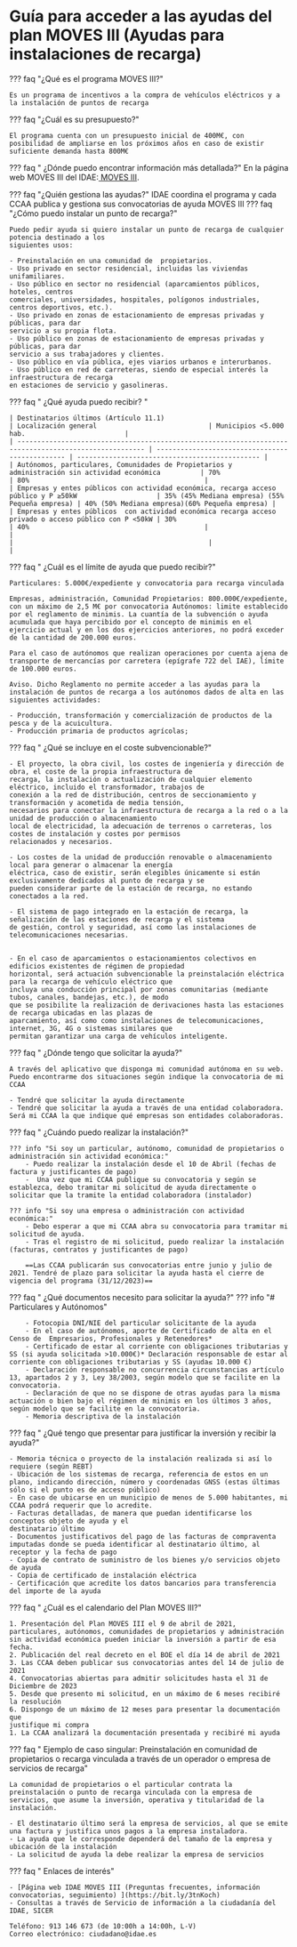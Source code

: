 # Guía para acceder a las ayudas del plan MOVES III (Ayudas para instalaciones de recarga)

??? faq "¿Qué es el programa MOVES III?"

    Es un programa de incentivos a la compra de vehículos eléctricos y a la instalación de puntos de recarga

??? faq "¿Cuál es su presupuesto?"

    El programa cuenta con un presupuesto inicial de 400M€, con posibilidad de ampliarse en los próximos años en caso de existir suficiente demanda hasta 800M€
    
??? faq " ¿Dónde puedo encontrar información más detallada?"
    En la página web MOVES III del IDAE:[ MOVES III](https://bit.ly/3tnKoch).

??? faq "¿Quién gestiona las ayudas?"
    IDAE coordina el programa y cada CCAA publica y gestiona sus convocatorias de ayuda MOVES III
??? faq "¿Cómo puedo instalar un punto de recarga?"

    Puedo pedir ayuda si quiero instalar un punto de recarga de cualquier potencia destinado a los
    siguientes usos:

    - Preinstalación en una comunidad de  propietarios.
    - Uso privado en sector residencial, incluidas las viviendas unifamiliares.
    - Uso público en sector no residencial (aparcamientos públicos, hoteles, centros
    comerciales, universidades, hospitales, polígonos industriales, centros deportivos, etc.).
    - Uso privado en zonas de estacionamiento de empresas privadas y públicas, para dar
    servicio a su propia flota.
    - Uso público en zonas de estacionamiento de empresas privadas y públicas, para dar
    servicio a sus trabajadores y clientes.
    - Uso público en vía pública, ejes viarios urbanos e interurbanos.
    - Uso público en red de carreteras, siendo de especial interés la infraestructura de recarga
    en estaciones de servicio y gasolineras.


??? faq " ¿Qué ayuda puedo recibir? "

    | Destinatarios últimos (Artículo 11.1)                                                                  | Localización general                            | Municipios <5.000 hab.                         |
    | ------------------------------------------------------------------------------------------------------ | ----------------------------------------------- | ---------------------------------------------- |
    | Autónomos, particulares, Comunidades de Propietarios y administración sin actividad económica          | 70%                                             | 80%                                            |
    | Empresas y entes públicos con actividad económica, recarga acceso público y P ≥50kW                    | 35% (45% Mediana empresa) (55% Pequeña empresa) | 40% (50% Mediana empresa)(60% Pequeña empresa) |
    | Empresas y entes públicos  con actividad económica recarga acceso privado o acceso público con P <50kW | 30%                                             | 40%                                            |
    |                                                                                                        |                                                 |                                                |



??? faq " ¿Cuál es el límite de ayuda que puedo recibir?"

    Particulares: 5.000€/expediente y convocatoria para recarga vinculada

    Empresas, administración, Comunidad Propietarios: 800.000€/expediente, con un máximo de 2,5 M€ por convocatoria Autónomos: limite establecido por el reglamento de minimis. La cuantía de la subvención o ayuda acumulada que haya percibido por el concepto de minimis en el ejercicio actual y en los dos ejercicios anteriores, no podrá exceder de la cantidad de 200.000 euros.

    Para el caso de autónomos que realizan operaciones por cuenta ajena de transporte de mercancías por carretera (epígrafe 722 del IAE), límite de 100.000 euros.

    Aviso. Dicho Reglamento no permite acceder a las ayudas para la instalación de puntos de recarga a los autónomos dados de alta en las siguientes actividades:

    - Producción, transformación y comercialización de productos de la pesca y de la acuicultura.
    - Producción primaria de productos agrícolas;



??? faq " ¿Qué se incluye en el coste subvencionable?"

    - El proyecto, la obra civil, los costes de ingeniería y dirección de obra, el coste de la propia infraestructura de
    recarga, la instalación o actualización de cualquier elemento eléctrico, incluido el transformador, trabajos de
    conexión a la red de distribución, centros de seccionamiento y transformación y acometida de media tensión,
    necesarios para conectar la infraestructura de recarga a la red o a la unidad de producción o almacenamiento
    local de electricidad, la adecuación de terrenos o carreteras, los costes de instalación y costes por permisos
    relacionados y necesarios.

    - Los costes de la unidad de producción renovable o almacenamiento local para generar o almacenar la energía
    eléctrica, caso de existir, serán elegibles únicamente si están exclusivamente dedicados al punto de recarga y se
    pueden considerar parte de la estación de recarga, no estando conectados a la red.

    - El sistema de pago integrado en la estación de recarga, la señalización de las estaciones de recarga y el sistema
    de gestión, control y seguridad, así como las instalaciones de telecomunicaciones necesarias.


    - En el caso de aparcamientos o estacionamientos colectivos en edificios existentes de régimen de propiedad
    horizontal, será actuación subvencionable la preinstalación eléctrica para la recarga de vehículo eléctrico que
    incluya una conducción principal por zonas comunitarias (mediante tubos, canales, bandejas, etc.), de modo
    que se posibilite la realización de derivaciones hasta las estaciones de recarga ubicadas en las plazas de
    aparcamiento, así como como instalaciones de telecomunicaciones, internet, 3G, 4G o sistemas similares que
    permitan garantizar una carga de vehículos inteligente.


??? faq " ¿Dónde tengo que solicitar la ayuda?"

    A través del aplicativo que disponga mi comunidad autónoma en su web.
    Puedo encontrarme dos situaciones según indique la convocatoria de mi CCAA 

    - Tendré que solicitar la ayuda directamente
    - Tendré que solicitar la ayuda a través de una entidad colaboradora. Será mi CCAA la que indique qué empresas son entidades colaboradoras.

??? faq " ¿Cuándo puedo realizar la instalación?"

    ??? info "Si soy un particular, autónomo, comunidad de propietarios o administración sin actividad económica:" 
        - Puedo realizar la instalación desde el 10 de Abril (fechas de factura y justificantes de pago) 
        -  Una vez que mi CCAA publique su convocatoria y según se establezca, debo tramitar mi solicitud de ayuda directamente o solicitar que la tramite la entidad colaboradora (instalador) 
    
    ??? info "Si soy una empresa o administración con actividad económica:" 
        - Debo esperar a que mi CCAA abra su convocatoria para tramitar mi solicitud de ayuda. 
        - Tras el registro de mi solicitud, puedo realizar la instalación (facturas, contratos y justificantes de pago) 

        ==Las CCAA publicarán sus convocatorias entre junio y julio de 2021. Tendré de plazo para solicitar la ayuda hasta el cierre de vigencia del programa (31/12/2023)==




??? faq " ¿Qué documentos necesito para solicitar la ayuda?"
    ??? info "# Particulares y Autónomos"

        - Fotocopia DNI/NIE del particular solicitante de la ayuda
        - En el caso de autónomos, aporte de Certificado de alta en el Censo de  Empresarios, Profesionales y Retenedores* 
        - Certificado de estar al corriente con obligaciones tributarias y SS (si ayuda solicitada >10.000€)* Declaración responsable de estar al corriente con obligaciones tributarias y SS (ayuda≤ 10.000 €)
        - Declaración responsable no concurrencia circunstancias artículo 13, apartados 2 y 3, Ley 38/2003, según modelo que se facilite en la convocatoria.
        - Declaración de que no se dispone de otras ayudas para la misma actuación o bien bajo el régimen de minimis en los últimos 3 años, según modelo que se facilite en la convocatoria.
        - Memoria descriptiva de la instalación



??? faq " ¿Qué tengo que presentar para justificar la inversión y recibir la ayuda?"

    - Memoria técnica o proyecto de la instalación realizada si así lo requiere (según REBT) 
    - Ubicación de los sistemas de recarga, referencia de estos en un plano, indicando dirección, número y coordenadas GNSS (estas últimas sólo si el punto es de acceso público)
    - En caso de ubicarse en un municipio de menos de 5.000 habitantes, mi CCAA podrá requerir que lo acredite.
    - Facturas detalladas, de manera que puedan identificarse los conceptos objeto de ayuda y el
    destinatario último
    - Documentos justificativos del pago de las facturas de compraventa imputadas donde se pueda identificar al destinatario último, al receptor y la fecha de pago
    - Copia de contrato de suministro de los bienes y/o servicios objeto de ayuda
    - Copia de certificado de instalación eléctrica
    - Certificación que acredite los datos bancarios para transferencia del importe de la ayuda



??? faq " ¿Cuál es el calendario del Plan MOVES III?"

    1. Presentación del Plan MOVES III el 9 de abril de 2021, particulares, autónomos, comunidades de propietarios y administración sin actividad económica pueden iniciar la inversión a partir de esa fecha. 
    2. Publicación del real decreto en el BOE el día 14 de abril de 2021
    3. Las CCAA deben publicar sus convocatorias antes del 14 de julio de 2021
    4. Convocatorias abiertas para admitir solicitudes hasta el 31 de Diciembre de 2023
    5. Desde que presento mi solicitud, en un máximo de 6 meses recibiré la resolución
    6. Dispongo de un máximo de 12 meses para presentar la documentación que
    justifique mi compra
    1. La CCAA analizará la documentación presentada y recibiré mi ayuda




??? faq " Ejemplo de caso singular: Preinstalación en comunidad de propietarios o recarga vinculada a través de un operador o empresa de servicios de recarga"

    La comunidad de propietarios o el particular contrata la preinstalación o punto de recarga vinculada con la empresa de servicios, que asume la inversión, operativa y titularidad de la instalación.

    - El destinatario último será la empresa de servicios, al que se emite una factura y justifica unos pagos a la empresa instaladora. 
    - La ayuda que le corresponde dependerá del tamaño de la empresa y ubicación de la instalación 
    - La solicitud de ayuda la debe realizar la empresa de servicios



??? faq " Enlaces de interés"

    - [Página web IDAE MOVES III (Preguntas frecuentes, información convocatorias, seguimiento) ](https://bit.ly/3tnKoch)
    - Consultas a través de Servicio de información a la ciudadanía del IDAE, SICER

    Teléfono: 913 146 673 (de 10:00h a 14:00h, L-V)
    Correo electrónico: ciudadano@idae.es
